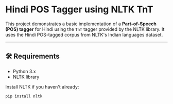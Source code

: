 # Hindi POS Tagger using NLTK TnT

This project demonstrates a basic implementation of a **Part-of-Speech (POS) tagger** for Hindi using the `TnT` tagger provided by the NLTK library. It uses the Hindi POS-tagged corpus from NLTK's Indian languages dataset.

---

## 🛠 Requirements

- Python 3.x
- NLTK library

Install NLTK if you haven't already:

```bash
pip install nltk
